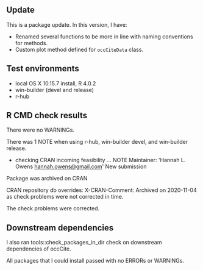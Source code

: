 ## Update
This is a package update. In this version, I have:

* Renamed several functions to be more in line with naming conventions for methods.
* Custom plot method defined for `occCiteData` class.

## Test environments
* local OS X 10.15.7 install, R 4.0.2
* win-builder (devel and release)
* r-hub

## R CMD check results
There were no WARNINGs. 

There was 1 NOTE when using r-hub, win-builder devel, and win-builder release.

* checking CRAN incoming feasibility ... NOTE
Maintainer: 'Hannah L. Owens <hannah.owens@gmail.com>'
New submission


Package was archived on CRAN

CRAN repository db overrides:
  X-CRAN-Comment: Archived on 2020-11-04 as check problems were not
    corrected in time.
    
The check problems were corrected.

## Downstream dependencies
I also ran tools::check_packages_in_dir check on downstream dependencies of 
occCite. 

All packages that I could install passed with no ERRORs or WARNINGs.
